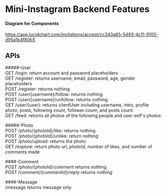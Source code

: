 # Mini-Instagram Backend Features


#### Diagram for Components
https://app.lucidchart.com/invitations/accept/cc243a85-5493-4c11-9105-d95a1b4f80b5


APIs
----------
#####-User <br>
GET /login: return account and password placeholders<br>
GET /register: returns username, email, password, age, gender placeholders<br>
POST /register: returns nothing <br>
POST /user/{username}/follow: returns nothing <br>
POST /user/{username}/unfollow: returns nothing <br>
GET /user/{user}: returns clientUser including username, intro, profile photo, posts, following count, follower count, and posts count <br> 
GET /feed: returns all photos of the following people and user-self's photos<br> 


#####-Photo <br>
POST /photo/{photoId}/like: returns nothing<br> 
POST /photo/{photoId}/unlike: return nothing<br> 
POST /photo/upload: returns the photo<br> 
GET /explore: return photo url, photoId, number of likes, and number of comments made<br>

####-Comment <br>
POST /photo/{photoId}/comment returns nothing <br>
POST /comment/{commentId}/reply returns nothing <br>

####-Message <br>
/message returns message only
